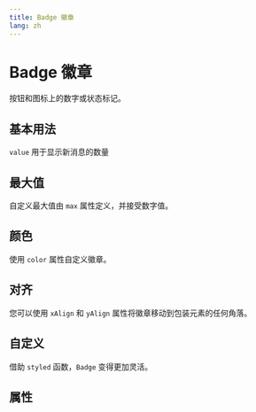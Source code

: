 ```yaml
---
title: Badge 徽章
lang: zh
---
```


<script setup lang="ts">
  import props from "../../../example/badge/description/en-props.ts";
</script>


# Badge 徽章

按钮和图标上的数字或状态标记。

## 基本用法

`value` 用于显示新消息的数量

<demo src="../../../example/badge/basic.vue" />


## 最大值

自定义最大值由 `max` 属性定义，并接受数字值。

<demo src="../../../example/badge/max.vue" />

## 颜色

使用 `color` 属性自定义徽章。

<demo src="../../../example/badge/color.vue" />

## 对齐

您可以使用 `xAlign` 和 `yAlign` 属性将徽章移动到包装元素的任何角落。

<demo src="../../../example/badge/align.vue" />


## 自定义

借助 `styled` 函数，`Badge` 变得更加灵活。

<demo src="../../../example/badge/custom.vue" />

## 属性

<data-table type="props" lang="zh" :data="props" />
